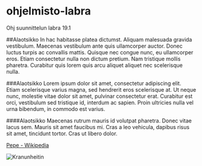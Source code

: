 # ohjelmisto-labra
Ohj suunnittelun labra 19.1

##Alaotsikko
In hac habitasse platea dictumst. Aliquam malesuada gravida vestibulum. Maecenas vestibulum ante quis ullamcorper auctor. Donec luctus turpis ac convallis mattis. Quisque nec congue nunc, eu ullamcorper eros. Etiam consectetur nulla non dictum pretium. Nam tristique mollis pharetra. Curabitur quis lorem quis arcu aliquet aliquet nec scelerisque nulla. 

###Alaotsikko
Lorem ipsum dolor sit amet, consectetur adipiscing elit. Etiam scelerisque varius magna, sed hendrerit eros scelerisque at. Ut neque nunc, molestie vitae dolor sit amet, pulvinar consectetur erat. Curabitur est orci, vestibulum sed tristique id, interdum ac sapien. Proin ultricies nulla vel urna bibendum, in commodo est varius.

####Alaotsikko
Maecenas rutrum mauris id volutpat pharetra. Donec vitae lacus sem. Mauris sit amet faucibus mi. Cras a leo vehicula, dapibus risus sit amet, tincidunt tortor. Cras ut libero dolor. 

[Pepe - Wikipedia](https://fi.wikipedia.org/wiki/Pepe)

![Kranunheitin](http://i.imgur.com/pVNlvr8.jpg)
